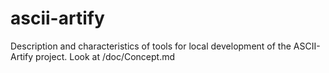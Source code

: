# ascii-artify
Description and characteristics of tools for local development of the ASCII-Artify project.
Look at /doc/Concept.md
